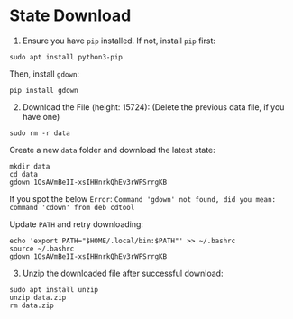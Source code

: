 # State Download

1. Ensure you have `pip` installed. If not, install `pip` first:
```
sudo apt install python3-pip
```
Then, install `gdown`:
```
pip install gdown
```

2. Download the File (height: 15724):
(Delete the previous data file, if you have one)
```
sudo rm -r data
```
Create a new `data` folder and download the latest state:
```
mkdir data 
cd data
gdown 1OsAVmBeII-xsIHHnrkQhEv3rWFSrrgKB
```

If you spot the below `Error`:
`Command 'gdown' not found, did you mean:
  command 'cdown' from deb cdtool`

Update `PATH` and retry downloading: 
```
echo 'export PATH="$HOME/.local/bin:$PATH"' >> ~/.bashrc
source ~/.bashrc
gdown 1OsAVmBeII-xsIHHnrkQhEv3rWFSrrgKB
```

3. Unzip the downloaded file after successful download:
```
sudo apt install unzip
unzip data.zip
rm data.zip
```
